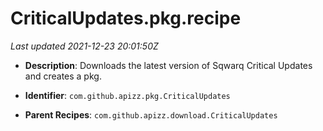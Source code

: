 # CriticalUpdates.pkg.recipe

_Last updated 2021-12-23 20:01:50Z_

- **Description**: Downloads the latest version of Sqwarq Critical Updates and creates a pkg.

- **Identifier**: `com.github.apizz.pkg.CriticalUpdates`

- **Parent Recipes**: `com.github.apizz.download.CriticalUpdates`
